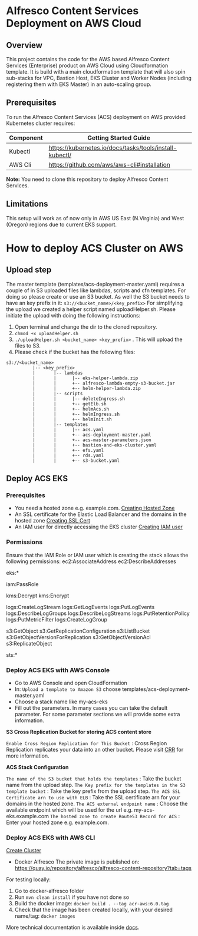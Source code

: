 # Alfresco Content Services Deployment on AWS Cloud

## Overview

This project contains the code for the AWS based Alfresco Content Services (Enterprise) product on AWS Cloud using Cloudformation template.  It is build with a main cloudformation template that will also spin sub-stacks for VPC, Bastion Host, EKS Cluster and Worker Nodes (including registering them with EKS Master) in an auto-scaling group.

## Prerequisites

To run the Alfresco Content Services (ACS) deployment on AWS provided Kubernetes cluster requires:

| Component   | Getting Started Guide |
| ------------| --------------------- |
| Kubectl     | https://kubernetes.io/docs/tasks/tools/install-kubectl/ |
| AWS Cli     | https://github.com/aws/aws-cli#installation |
**Note:** You need to clone this repository to deploy Alfresco Content Services.

## Limitations

This setup will work as of now only in AWS US East (N.Virginia) and West (Oregon) regions due to current EKS support.


# How to deploy ACS Cluster on AWS
## Upload step
The master template (templates/acs-deployment-master.yaml) requires a couple of in S3 uploaded files like lambdas, scripts and cfn templates. For doing so please create or use an S3 bucket. As well the S3 bucket needs to have an key prefix in it:
```s3://<bucket_name>/<key_prefix>```
For simplifying the upload we created a helper script named uploadHelper.sh. Please initiate the upload with doing the following instructions:
1) Open terminal and change the dir to the cloned repository.
2) ```chmod +x uploadHelper.sh```
3) ```./uploadHelper.sh <bucket_name> <key_prefix>``` . This will upload the files to S3.
4) Please check if the bucket has the following files:

```
s3://<bucket_name>
          |-- <key_prefix>
          |       |-- lambdas
          |       |      |-- eks-helper-lambda.zip
          |       |      +-- alfresco-lambda-empty-s3-bucket.jar
          |       |      +-- helm-helper-lambda.zip
          |       |-- scripts
          |       |      |-- deleteIngress.sh
          |       |      +-- getElb.sh
          |       |      +-- helmAcs.sh
          |       |      +-- helmIngress.sh
          |       |      +-- helmInit.sh
          |       |-- templates
          |       |      |-- acs.yaml
          |       |      +-- acs-deployment-master.yaml
          |       |      +-- acs-master-parameters.json
          |       |      +-- bastion-and-eks-cluster.yaml
          |       |      +-- efs.yaml
          |       |      +-- rds.yaml
          |       |      +-- s3-bucket.yaml
```
          
## Deploy ACS EKS 
### Prerequisites
* You need a hosted zone e.g. example.com.  [Creating Hosted Zone](https://docs.aws.amazon.com/Route53/latest/DeveloperGuide/CreatingHostedZone.html)
* An SSL certificate for the Elastic Load Balancer and the domains in the hosted zone [Creating SSL Cert](https://docs.aws.amazon.com/elasticloadbalancing/latest/classic/ssl-server-cert.html)
* An IAM user for directly accessing the EKS cluster [Creating IAM user](https://docs.aws.amazon.com/IAM/latest/UserGuide/id_users_create.html)

### Permissions
Ensure that the IAM Role or IAM user which is creating the stack allows the following permissions:
ec2:AssociateAddress
ec2:DescribeAddresses

eks:*

iam:PassRole

kms:Decrypt
kms:Encrypt
                  
logs:CreateLogStream
logs:GetLogEvents
logs:PutLogEvents
logs:DescribeLogGroups
logs:DescribeLogStreams
logs:PutRetentionPolicy
logs:PutMetricFilter
logs:CreateLogGroup
     
s3:GetObject
s3:GetReplicationConfiguration
s3:ListBucket
s3:GetObjectVersionForReplication
s3:GetObjectVersionAcl
s3:ReplicateObject
                  
sts:*

### Deploy ACS EKS with AWS Console
* Go to AWS Console and open CloudFormation
* In: ```Upload a template to Amazon S3``` choose templates/acs-deployment-master.yaml
* Choose a stack name like my-acs-eks
* Fill out the parameters. In many cases you can take the default parameter. For some parameter sections
we will provide some extra information.

**S3 Cross Replication Bucket for storing ACS content store**

```Enable Cross Region Replication for This Bucket``` : Cross Region Replication replicates your data into an other bucket. Please visit [CRR](https://docs.aws.amazon.com/AmazonS3/latest/dev/crr.html) for more information.

**ACS Stack Configuration**

```The name of the S3 bucket that holds the templates``` : Take the bucket name from the upload step.
```The Key prefix for the templates in the S3 template bucket``` : Take the key prefix from the upload step.
```The ACS SSL Certificate arn to use with ELB``` : Take the SSL certificate arn for your domains in the hosted zone.
```The ACS external endpoint name``` : Choose the available endpoint which will be used for the url e.g. my-acs-eks.example.com 
```The hosted zone to create Route53 Record for ACS``` : Enter your hosted zone e.g. example.com.


### Deploy ACS EKS with AWS CLI
[Create Cluster](./docs/eks_create_cluster.md)

* Docker Alfresco
The private image is published on:
https://quay.io/repository/alfresco/alfresco-content-repository?tab=tags

For testing locally:
1. Go to docker-alfresco folder
2. Run ```mvn clean install``` if you have not done so
3. Build the docker image: ```docker build . --tag acr-aws:6.0.tag```
4. Check that the image has been created locally, with your desired name/tag: ```docker images```

More technical documentation is available inside [docs](docs/).